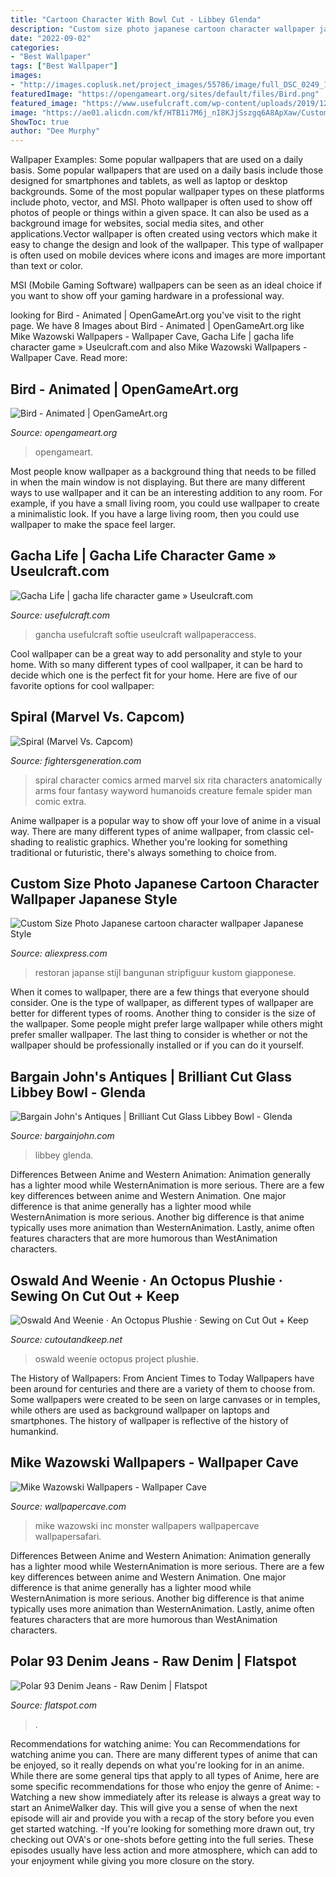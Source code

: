 ```yaml
---
title: "Cartoon Character With Bowl Cut - Libbey Glenda"
description: "Custom size photo japanese cartoon character wallpaper japanese style"
date: "2022-09-02"
categories:
- "Best Wallpaper"
tags: ["Best Wallpaper"]
images:
- "http://images.coplusk.net/project_images/55786/image/full_DSC_0249_1276028721.jpg"
featuredImage: "https://opengameart.org/sites/default/files/Bird.png"
featured_image: "https://www.usefulcraft.com/wp-content/uploads/2019/12/gacha-life-2.jpg"
image: "https://ae01.alicdn.com/kf/HTB1i7M6j_nI8KJjSszgq6A8ApXaw/Custom-Size-Photo-Japanese-cartoon-character-wallpaper-Japanese-Style-Restaurant-retro-building-hot-pot-barbecue-wallpaper.jpg"
ShowToc: true
author: "Dee Murphy"
---
```



Wallpaper Examples: Some popular wallpapers that are used on a daily basis.
Some popular wallpapers that are used on a daily basis include those designed for smartphones and tablets, as well as laptop or desktop backgrounds. Some of the most popular wallpaper types on these platforms include photo, vector, and MSI. 
Photo wallpaper is often used to show off photos of people or things within a given space. It can also be used as a background image for websites, social media sites, and other applications.Vector wallpaper is often created using vectors which make it easy to change the design and look of the wallpaper. This type of wallpaper is often used on mobile devices where icons and images are more important than text or color. 

MSI (Mobile Gaming Software) wallpapers can be seen as an ideal choice if you want to show off your gaming hardware in a professional way.

	

		
looking for Bird - Animated | OpenGameArt.org you've visit to the right page. We have 8 Images about Bird - Animated | OpenGameArt.org like Mike Wazowski Wallpapers - Wallpaper Cave, Gacha Life | gacha life character game » Useulcraft.com and also Mike Wazowski Wallpapers - Wallpaper Cave. Read more:
		
    
## Bird - Animated | OpenGameArt.org

<img loading=lazy src="https://opengameart.org/sites/default/files/Bird.png" onerror="this.onerror=null;this.src='https://tse2.mm.bing.net/th?id=OIP.XGTOKmaxvcz7xCPuIsSTTQHaEK&amp;pid=15.1';" alt="Bird - Animated | OpenGameArt.org">

_Source: opengameart.org_

>opengameart. 

	

Most people know wallpaper as a background thing that needs to be filled in when the main window is not displaying. But there are many different ways to use wallpaper and it can be an interesting addition to any room. For example, if you have a small living room, you could use wallpaper to create a minimalistic look. If you have a large living room, then you could use wallpaper to make the space feel larger.

    
## Gacha Life | Gacha Life Character Game » Useulcraft.com

<img loading=lazy src="https://www.usefulcraft.com/wp-content/uploads/2019/12/gacha-life-2.jpg" onerror="this.onerror=null;this.src='https://tse1.mm.bing.net/th?id=OIP.s6qITvU-pWOKq2-SYoVtbgHaNK&amp;pid=15.1';" alt="Gacha Life | gacha life character game » Useulcraft.com">

_Source: usefulcraft.com_

>gancha usefulcraft softie useulcraft wallpaperaccess. 

	

Cool wallpaper can be a great way to add personality and style to your home. With so many different types of cool wallpaper, it can be hard to decide which one is the perfect fit for your home. Here are five of our favorite options for cool wallpaper: 

    
## Spiral (Marvel Vs. Capcom)

<img loading=lazy src="http://fightersgeneration.com/np6/char2/more/spiral-universe.gif" onerror="this.onerror=null;this.src='https://tse4.mm.bing.net/th?id=OIP.BIkfWN-JKapHkQWzuX7mbwHaLB&amp;pid=15.1';" alt="Spiral (Marvel Vs. Capcom)">

_Source: fightersgeneration.com_

>spiral character comics armed marvel six rita characters anatomically arms four fantasy wayword humanoids creature female spider man comic extra. 

	

Anime wallpaper is a popular way to show off your love of anime in a visual way. There are many different types of anime wallpaper, from classic cel-shading to realistic graphics. Whether you're looking for something traditional or futuristic, there's always something to choice from.

    
## Custom Size Photo Japanese Cartoon Character Wallpaper Japanese Style

<img loading=lazy src="https://ae01.alicdn.com/kf/HTB1i7M6j_nI8KJjSszgq6A8ApXaw/Custom-Size-Photo-Japanese-cartoon-character-wallpaper-Japanese-Style-Restaurant-retro-building-hot-pot-barbecue-wallpaper.jpg" onerror="this.onerror=null;this.src='https://tse2.mm.bing.net/th?id=OIP.4ywDwvFnuclejEFCpZtpWAHaHa&amp;pid=15.1';" alt="Custom Size Photo Japanese cartoon character wallpaper Japanese Style">

_Source: aliexpress.com_

>restoran japanse stijl bangunan stripfiguur kustom giapponese. 

	

When it comes to wallpaper, there are a few things that everyone should consider. One is the type of wallpaper, as different types of wallpaper are better for different types of rooms. Another thing to consider is the size of the wallpaper. Some people might prefer large wallpaper while others might prefer smaller wallpaper. The last thing to consider is whether or not the wallpaper should be professionally installed or if you can do it yourself.

    
## Bargain John&#039;s Antiques | Brilliant Cut Glass Libbey Bowl - Glenda

<img loading=lazy src="https://www.bargainjohn.com/wp-content/uploads/2015/12/G179DCutGlassBowl.jpg" onerror="this.onerror=null;this.src='https://tse1.mm.bing.net/th?id=OIP.DLCHh_1su8Nc5_5xKdxJ7AHaHO&amp;pid=15.1';" alt="Bargain John&#039;s Antiques | Brilliant Cut Glass Libbey Bowl - Glenda">

_Source: bargainjohn.com_

>libbey glenda. 

	

Differences Between Anime and Western Animation: Animation generally has a lighter mood while WesternAnimation is more serious.
There are a few key differences between anime and Western Animation. One major difference is that anime generally has a lighter mood while WesternAnimation is more serious. Another big difference is that anime typically uses more animation than WesternAnimation. Lastly, anime often features characters that are more humorous than WestAnimation characters.

    
## Oswald And Weenie · An Octopus Plushie · Sewing On Cut Out + Keep

<img loading=lazy src="http://images.coplusk.net/project_images/55786/image/full_DSC_0249_1276028721.jpg" onerror="this.onerror=null;this.src='https://tse2.mm.bing.net/th?id=OIP.jaYkMVmk_p0X6COtUUZHxwHaLQ&amp;pid=15.1';" alt="Oswald And Weenie · An Octopus Plushie · Sewing on Cut Out + Keep">

_Source: cutoutandkeep.net_

>oswald weenie octopus project plushie. 

	

The History of Wallpapers: From Ancient Times to Today
Wallpapers have been around for centuries and there are a variety of them to choose from. Some wallpapers were created to be seen on large canvases or in temples, while others are used as background wallpaper on laptops and smartphones. The history of wallpaper is reflective of the history of humankind.

    
## Mike Wazowski Wallpapers - Wallpaper Cave

<img loading=lazy src="https://wallpapercave.com/wp/gZjJHrt.jpg" onerror="this.onerror=null;this.src='https://tse2.mm.bing.net/th?id=OIP.iAawpXERpsoeQVhj0br9fgHaEo&amp;pid=15.1';" alt="Mike Wazowski Wallpapers - Wallpaper Cave">

_Source: wallpapercave.com_

>mike wazowski inc monster wallpapers wallpapercave wallpapersafari. 

	

Differences Between Anime and Western Animation: Animation generally has a lighter mood while WesternAnimation is more serious.
There are a few key differences between anime and Western Animation. One major difference is that anime generally has a lighter mood while WesternAnimation is more serious. Another big difference is that anime typically uses more animation than WesternAnimation. Lastly, anime often features characters that are more humorous than WestAnimation characters.

    
## Polar 93 Denim Jeans - Raw Denim | Flatspot

<img loading=lazy src="https://cdn.shopify.com/s/files/1/1202/6102/products/polar-93-denim-jeans-raw-denim-3.jpg?v=1570251255" onerror="this.onerror=null;this.src='https://tse3.mm.bing.net/th?id=OIP.wfT9k_9Ft_OKpDbOqB8jIgHaIp&amp;pid=15.1';" alt="Polar 93 Denim Jeans - Raw Denim | Flatspot">

_Source: flatspot.com_

>. 

	

Recommendations for watching anime: You can
Recommendations for watching anime you can. There are many different types of anime that can be enjoyed, so it really depends on what you're looking for in an anime. While there are some general tips that apply to all types of Anime, here are some specific recommendations for those who enjoy the genre of Anime: 
-Watching a new show immediately after its release is always a great way to start an AnimeWalker day. This will give you a sense of when the next episode will air and provide you with a recap of the story before you even get started watching. 
-If you're looking for something more drawn out, try checking out OVA's or one-shots before getting into the full series. These episodes usually have less action and more atmosphere, which can add to your enjoyment while giving you more closure on the story.


